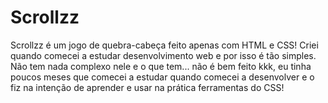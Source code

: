# Scrollzz
Scrollzz é um jogo de quebra-cabeça feito apenas com HTML e CSS! Criei quando comecei a estudar desenvolvimento web e por isso é tão simples.
Não tem nada complexo nele e o que tem... não é bem feito kkk, eu tinha poucos meses que comecei a estudar quando comecei a desenvolver e o fiz na intenção de aprender e usar na prática ferramentas do CSS!
